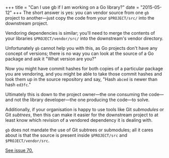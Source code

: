+++
title = "Can I use gb if I am working on a Go library?"
date = "2015-05-12"
+++
The short answer is yes: you can vendor source from one `gb` project to another&mdash;just copy the code from your `$PROJECT/src/` into the downstream project.

Vendoring dependencies is similar; you'll need to merge the contents of your libraries `$PROJECT/vendor/src/` into the downstream's vendor directory.

Unfortunately `gb` cannot help you with this, as Go projects don't have any concept of versions; there is no way you can look at the source of a Go package and ask it "What version are you?"

Now you might have commit hashes for both copies of a particular package you are vendoring, and you might be able to take those commit hashes and look them up in the source repository and say, "Hash `abced` is newer than hash `ed3fc`."

Ultimately this is down to the project owner&mdash;the one consuming the code&mdash;and not the library developer&mdash;the one producing the code&mdash;to solve.

Additionally, if your organisation is happy to use tools like Git _submodules_ or Git _subtrees_, then this can make it easier for the downstream project to at least know which revision of a vendored dependency it is dealing with.

`gb` does not mandate the use of Git subtrees or submodules; all it cares about is that the source is present inside `$PROJECT/src` and `$PROJECT/vendor/src`.

[See issue 70.](https://github.com/constabulary/gb/issues/70)
